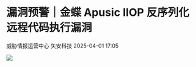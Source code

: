#  漏洞预警｜金蝶 Apusic IIOP 反序列化远程代码执行漏洞   
威胁情报运营中心  矢安科技   2025-04-01 17:05  
  
![](https://mmbiz.qpic.cn/mmbiz_png/U9q5QO5nvTTyamLzqicmQH6oEu6SJ97teNkB2ZxVAgukw5AXLKgV6SBiaHQUduoQrqbCDToxGYmicvexn8wvNlxHg/640?wx_fmt=png&from=appmsg "")  
  
  
